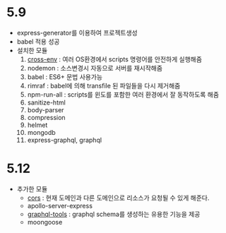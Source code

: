 # 5.9

- express-generator를 이용하여 프로젝트생성 
- babel 적용 성공
- 설치한 모듈
  1. [cross-env](https://www.npmjs.com/package/cross-env) : 여러 OS환경에서 scripts 명령어를 안전하게 실행해줌 
  2. nodemon : 소스변경시 자동으로 서버를 재시작해줌
  3. babel : ES6+ 문법 사용가능
  4. rimraf : babel에 의해 transfile 된 파일들을 다시 제거해줌
  5. npm-run-all : scripts를 윈도를 포함한 여러 환경에서 잘 동작하도록 해줌
  6. sanitize-html
  7. body-parser
  8. compression
  9. helmet
  10. mongodb
  11. express-graphql, graphql

# 5.12

 - 추가한 모듈
   - [cors](https://www.npmjs.com/package/cors) : 현재 도메인과 다른 도메인으로 리소스가 요청될 수 있게 해준다.
   - apollo-server-express
   - [graphql-tools](https://www.npmjs.com/package/graphql-tools)  : graphql schema를 생성하는 유용한 기능을 제공
   - moongoose
